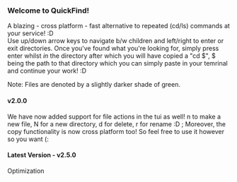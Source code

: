 ### Welcome to QuickFind!  

A blazing - cross platform - fast alternative to repeated (cd/ls) commands at your service! :D   
Use up/down arrow keys to navigate b/w children and left/right to enter or exit directories.
Once you've found what you're looking for, simply press enter whilst *in* the directory after which you will have copied a "cd $", $ being the path to that directory which you can simply paste in your temrinal and continue your work! :D

Note: Files are denoted by a slightly darker shade of green.
#### v2.0.0
We have now added support for file actions in the tui as well! n to make a new file, N for a new directory, d for delete, r for rename :D ; Moreover, the copy functionality is now cross platform too! So feel free to use it however so you want (:

#### Latest Version - v2.5.0
Optimization
